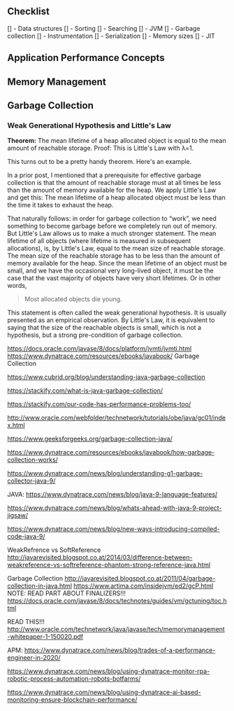 ## Checklist
[] - Data structures
[] - Sorting
[] - Searching
[] - JVM
[] - Garbage collection
[] - Instrumentation
[] - Serialization
[] - Memory sizes
[] - JIT 


## Application Performance Concepts


## Memory Management

## Garbage Collection

### Weak Generational Hypothesis and Little's Law
**Theorem:** The mean lifetime of a heap allocated object is equal to the mean amount of reachable storage.
Proof: This is Little's Law with λ=1.

This turns out to be a pretty handy theorem. Here's an example.

In a prior post, I mentioned that a prerequisite for effective garbage collection is that the amount of reachable storage must at all times be less than the amount of memory available for the heap. We apply Little's Law and get this: The mean lifetime of a heap allocated object must be less than the time it takes to exhaust the heap.

That naturally follows: in order for garbage collection to “work”, we need something to become garbage before we completely run out of memory. But Little's Law allows us to make a much stronger statement. The mean lifetime of all objects (where lifetime is measured in subsequent allocations), is, by Little's Law, equal to the mean size of reachable storage. The mean size of the reachable storage has to be less than the amount of memory available for the heap. Since the mean lifetime of an object must be small, and we have the occasional very long-lived object, it must be the case that the vast majority of objects have very short lifetimes. Or in other words, 

> Most allocated objects die young.

This statement is often called the weak generational hypothesis. It is usually presented as an empirical observation. By Little's Law, it is equivalent to saying that the size of the reachable objects is small, which is not a hypothesis, but a strong pre-condition of garbage collection.



https://docs.oracle.com/javase/8/docs/platform/jvmti/jvmti.html
https://www.dynatrace.com/resources/ebooks/javabook/
Garbage Collection

https://www.cubrid.org/blog/understanding-java-garbage-collection

https://stackify.com/what-is-java-garbage-collection/

https://stackify.com/our-code-has-performance-problems-too/

http://www.oracle.com/webfolder/technetwork/tutorials/obe/java/gc01/index.html

https://www.geeksforgeeks.org/garbage-collection-java/

https://www.dynatrace.com/resources/ebooks/javabook/how-garbage-collection-works/

https://www.dynatrace.com/news/blog/understanding-g1-garbage-collector-java-9/


JAVA:
https://www.dynatrace.com/news/blog/java-9-language-features/

https://www.dynatrace.com/news/blog/whats-ahead-with-java-9-project-jigsaw/

https://www.dynatrace.com/news/blog/new-ways-introducing-compiled-code-java-9/

WeakRefrence vs SoftReference
http://javarevisited.blogspot.co.at/2014/03/difference-between-weakreference-vs-softreference-phantom-strong-reference-java.html

Garbage Collection
http://javarevisited.blogspot.co.at/2011/04/garbage-collection-in-java.html
https://www.artima.com/insidejvm/ed2/gcP.html
NOTE: READ PART ABOUT FINALIZERS!!!
https://docs.oracle.com/javase/8/docs/technotes/guides/vm/gctuning/toc.html



READ THIS!!!
http://www.oracle.com/technetwork/java/javase/tech/memorymanagement-whitepaper-1-150020.pdf




APM:
https://www.dynatrace.com/news/blog/trades-of-a-performance-engineer-in-2020/

https://www.dynatrace.com/news/blog/using-dynatrace-monitor-rpa-robotic-process-automation-robots-botfarms/

https://www.dynatrace.com/news/blog/using-dynatrace-ai-based-monitoring-ensure-blockchain-performance/



